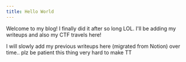 ```yaml
---
title: Hello World
---
```

Welcome to my blog! I finally did it after so long LOL. I'll be adding my writeups and also my CTF travels here!

I will slowly add my previous writeups here (migrated from Notion) over time.. plz be patient this thing very hard to make TT